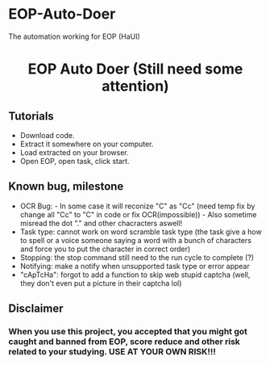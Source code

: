 # EOP-Auto-Doer
The automation working for EOP (HaUI)

<h1 align="center">EOP Auto Doer (Still need some attention)</h1>
<p align="center">

## Tutorials

 - Download code.
 - Extract it somewhere on your computer.
 - Load extracted on your browser.
 - Open EOP, open task, click start.

## Known bug, milestone

 - OCR Bug:
        - In some case it will reconize "C" as "Cc" (need temp fix by change all "Cc" to "C" in code or fix OCR(impossible))
        - Also sometime misread the dot "." and other chacracters aswell!
 - Task type: cannot work on word scramble task type (the task give a how to spell or a voice someone saying a word with a bunch of characters and force you to put the character in correct order)
 - Stopping: the stop command still need to the run cycle to complete (?)
 - Notifying: make a notify when unsupported task type or error appear
 - "cApTcHa": forgot to add a function to skip web stupid captcha (well, they don't even put a picture in their captcha lol)

## Disclaimer

### When you use this project, you accepted that you might got caught and banned from EOP, score reduce and other risk related to your studying. USE AT YOUR OWN RISK!!!
